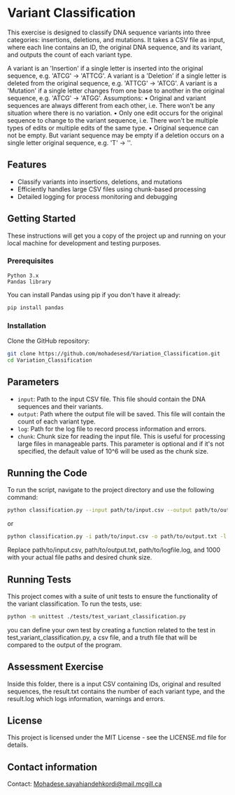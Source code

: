 # Variant Classification

This exercise is designed to classify DNA sequence variants into three categories: insertions, deletions, and mutations. It takes a CSV file as input, where each line contains an ID, the original DNA sequence, and its variant, and outputs the count of each variant type.

A variant is an 'Insertion' if a single letter is inserted into the original sequence, e.g. 'ATCG' -> 'ATTCG'.
A variant is a 'Deletion' if a single letter is deleted from the original sequence, e.g. 'ATTCG' -> 'ATCG'.
A variant is a 'Mutation' if a single letter changes from one base to another in the original sequence, e.g. 'ATCG' -> 'ATGG'.
Assumptions: 
• Original and variant sequences are always different from each other, i.e. There won't be any situation where there is no variation.
• Only one edit occurs for the original sequence to change to the variant sequence, i.e. There won't be multiple types of edits or multiple edits of the same type.
• Original sequence can not be empty. But variant sequence may be empty if a deletion occurs on a single letter original sequence, e.g. 'T' -> ''.

## Features
- Classify variants into insertions, deletions, and mutations
- Efficiently handles large CSV files using chunk-based processing
- Detailed logging for process monitoring and debugging

## Getting Started

These instructions will get you a copy of the project up and running on your local machine for development and testing purposes.


### Prerequisites

    Python 3.x
    Pandas library

You can install Pandas using pip if you don't have it already:
```bash
pip install pandas
```
### Installation

Clone the GitHub repository:

```bash
git clone https://github.com/mohadesesd/Variation_Classification.git
cd Variation_Classification
```
## Parameters

- `input`: Path to the input CSV file. This file should contain the DNA sequences and their variants.
- `output`: Path where the output file will be saved. This file will contain the count of each variant type.
- `log`: Path for the log file to record process information and errors.
- `chunk`: Chunk size for reading the input file. This is useful for processing large files in manageable parts. This parameter is optional and if it's not specified, the default value of 10^6 will be used as the chunk size.

## Running the Code

To run the script, navigate to the project directory and use the following command:

```bash
python classification.py --input path/to/input.csv --output path/to/output.txt --log path/to/logfile.log --chunk 1000
```
or 

```bash
python classification.py -i path/to/input.csv -o path/to/output.txt -l path/to/logfile.log -c 1000
```

Replace path/to/input.csv, path/to/output.txt, path/to/logfile.log, and 1000 with your actual file paths and desired chunk size.

## Running Tests

This project comes with a suite of unit tests to ensure the functionality of the variant classification. To run the tests, use:


```bash
python -m unittest ./tests/test_variant_classification.py
```
you can define your own test by creating a function related to the test in test_variant_classification.py, a csv file, and a truth file that will be compared to the output of the program. 

## Assessment Exercise

Inside this folder, there is a input CSV containing IDs, original and resulted sequences, the result.txt contains the number of each variant type, and the result.log which logs information, warnings and errors.

## License

This project is licensed under the MIT License - see the LICENSE.md file for details.

## Contact information
Contact: [Mohadese.sayahiandehkordi@mail.mcgill.ca](Mohadese.sayahiandehkordi@mail.mcgill.ca)
